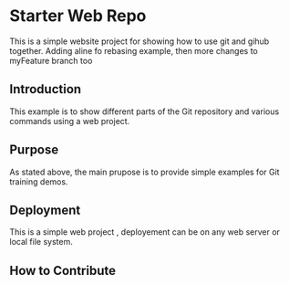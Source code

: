 # Starter Web Repo

This is a simple website project for showing how to use git and gihub together. Adding aline fo rebasing example, then more changes to myFeature branch too

## Introduction

This example is to show different parts of the Git repository and various commands using a web project.

## Purpose

As stated above, the main prupose is to provide simple examples for Git training demos.

## Deployment

This is a simple web project , deployement can be on any web server or local file system.
## How to Contribute
